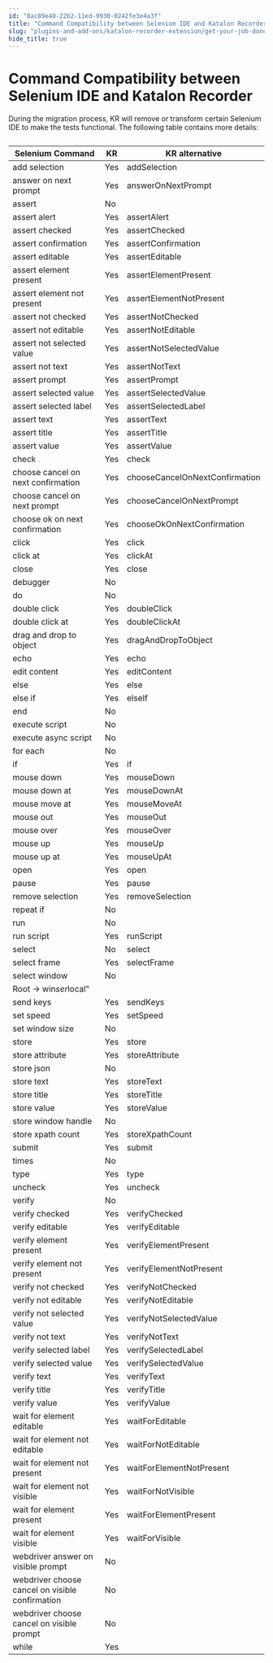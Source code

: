 ```yaml
---
id: "8ac89e40-22b2-11ed-9930-0242fe3e4a3f"
title: "Command Compatibility between Selenium IDE and Katalon Recorder"
slug: "plugins-and-add-ons/katalon-recorder-extension/get-your-job-done/extend-katalon-recorder/command-compatibility-between-selenium-ide-and-katalon-recorder"
hide_title: true
---
```


# <a id="id" class="anchor_top_offset"/><a id="ariaid-title1" class="anchor_top_offset"/>Command Compatibility between Selenium IDE and <span xmlns="http://www.w3.org/1999/xhtml" className="ph">Katalon Recorder</span> 

<p xmlns="http://www.w3.org/1999/xhtml" className="p">During the migration process, KR will remove or transform   certain Selenium IDE to make the tests functional. The following   table contains more details:</p> 
<table xmlns="http://www.w3.org/1999/xhtml" className="table anchor_top_offset" id="id__67895f52-1d9c-4256-b67d-f079f042248f"><caption /><thead className="thead"><tr className><th className="entry anchor_top_offset" id="id__67895f52-1d9c-4256-b67d-f079f042248f__entry__1">Selenium Command</th><th className="entry anchor_top_offset" id="id__67895f52-1d9c-4256-b67d-f079f042248f__entry__2">KR</th><th className="entry anchor_top_offset" id="id__67895f52-1d9c-4256-b67d-f079f042248f__entry__3">KR alternative</th></tr></thead><tbody className="tbody"><tr className><td className="entry" headers="id__67895f52-1d9c-4256-b67d-f079f042248f__entry__1 id__67895f52-1d9c-4256-b67d-f079f042248f__entry__2 id__67895f52-1d9c-4256-b67d-f079f042248f__entry__3 ">add selection</td><td className="entry" headers="id__67895f52-1d9c-4256-b67d-f079f042248f__entry__1 id__67895f52-1d9c-4256-b67d-f079f042248f__entry__2 id__67895f52-1d9c-4256-b67d-f079f042248f__entry__3 ">Yes</td><td className="entry" headers="id__67895f52-1d9c-4256-b67d-f079f042248f__entry__1 id__67895f52-1d9c-4256-b67d-f079f042248f__entry__2 id__67895f52-1d9c-4256-b67d-f079f042248f__entry__3 ">addSelection</td></tr><tr className><td className="entry" headers="id__67895f52-1d9c-4256-b67d-f079f042248f__entry__1 id__67895f52-1d9c-4256-b67d-f079f042248f__entry__2 id__67895f52-1d9c-4256-b67d-f079f042248f__entry__3 ">answer on next prompt</td><td className="entry" headers="id__67895f52-1d9c-4256-b67d-f079f042248f__entry__1 id__67895f52-1d9c-4256-b67d-f079f042248f__entry__2 id__67895f52-1d9c-4256-b67d-f079f042248f__entry__3 ">Yes</td><td className="entry" headers="id__67895f52-1d9c-4256-b67d-f079f042248f__entry__1 id__67895f52-1d9c-4256-b67d-f079f042248f__entry__2 id__67895f52-1d9c-4256-b67d-f079f042248f__entry__3 ">answerOnNextPrompt</td></tr><tr className><td className="entry" headers="id__67895f52-1d9c-4256-b67d-f079f042248f__entry__1 id__67895f52-1d9c-4256-b67d-f079f042248f__entry__2 id__67895f52-1d9c-4256-b67d-f079f042248f__entry__3 ">assert</td><td className="entry" headers="id__67895f52-1d9c-4256-b67d-f079f042248f__entry__1 id__67895f52-1d9c-4256-b67d-f079f042248f__entry__2 id__67895f52-1d9c-4256-b67d-f079f042248f__entry__3 ">No</td><td className="entry" headers="id__67895f52-1d9c-4256-b67d-f079f042248f__entry__1 id__67895f52-1d9c-4256-b67d-f079f042248f__entry__2 id__67895f52-1d9c-4256-b67d-f079f042248f__entry__3 " /></tr><tr className><td className="entry" headers="id__67895f52-1d9c-4256-b67d-f079f042248f__entry__1 id__67895f52-1d9c-4256-b67d-f079f042248f__entry__2 id__67895f52-1d9c-4256-b67d-f079f042248f__entry__3 ">assert alert</td><td className="entry" headers="id__67895f52-1d9c-4256-b67d-f079f042248f__entry__1 id__67895f52-1d9c-4256-b67d-f079f042248f__entry__2 id__67895f52-1d9c-4256-b67d-f079f042248f__entry__3 ">Yes</td><td className="entry" headers="id__67895f52-1d9c-4256-b67d-f079f042248f__entry__1 id__67895f52-1d9c-4256-b67d-f079f042248f__entry__2 id__67895f52-1d9c-4256-b67d-f079f042248f__entry__3 ">assertAlert</td></tr><tr className><td className="entry" headers="id__67895f52-1d9c-4256-b67d-f079f042248f__entry__1 id__67895f52-1d9c-4256-b67d-f079f042248f__entry__2 id__67895f52-1d9c-4256-b67d-f079f042248f__entry__3 ">assert checked</td><td className="entry" headers="id__67895f52-1d9c-4256-b67d-f079f042248f__entry__1 id__67895f52-1d9c-4256-b67d-f079f042248f__entry__2 id__67895f52-1d9c-4256-b67d-f079f042248f__entry__3 ">Yes</td><td className="entry" headers="id__67895f52-1d9c-4256-b67d-f079f042248f__entry__1 id__67895f52-1d9c-4256-b67d-f079f042248f__entry__2 id__67895f52-1d9c-4256-b67d-f079f042248f__entry__3 ">assertChecked</td></tr><tr className><td className="entry" headers="id__67895f52-1d9c-4256-b67d-f079f042248f__entry__1 id__67895f52-1d9c-4256-b67d-f079f042248f__entry__2 id__67895f52-1d9c-4256-b67d-f079f042248f__entry__3 ">assert confirmation</td><td className="entry" headers="id__67895f52-1d9c-4256-b67d-f079f042248f__entry__1 id__67895f52-1d9c-4256-b67d-f079f042248f__entry__2 id__67895f52-1d9c-4256-b67d-f079f042248f__entry__3 ">Yes</td><td className="entry" headers="id__67895f52-1d9c-4256-b67d-f079f042248f__entry__1 id__67895f52-1d9c-4256-b67d-f079f042248f__entry__2 id__67895f52-1d9c-4256-b67d-f079f042248f__entry__3 ">assertConfirmation</td></tr><tr className><td className="entry" headers="id__67895f52-1d9c-4256-b67d-f079f042248f__entry__1 id__67895f52-1d9c-4256-b67d-f079f042248f__entry__2 id__67895f52-1d9c-4256-b67d-f079f042248f__entry__3 ">assert editable</td><td className="entry" headers="id__67895f52-1d9c-4256-b67d-f079f042248f__entry__1 id__67895f52-1d9c-4256-b67d-f079f042248f__entry__2 id__67895f52-1d9c-4256-b67d-f079f042248f__entry__3 ">Yes</td><td className="entry" headers="id__67895f52-1d9c-4256-b67d-f079f042248f__entry__1 id__67895f52-1d9c-4256-b67d-f079f042248f__entry__2 id__67895f52-1d9c-4256-b67d-f079f042248f__entry__3 ">assertEditable</td></tr><tr className><td className="entry" headers="id__67895f52-1d9c-4256-b67d-f079f042248f__entry__1 id__67895f52-1d9c-4256-b67d-f079f042248f__entry__2 id__67895f52-1d9c-4256-b67d-f079f042248f__entry__3 ">assert element present</td><td className="entry" headers="id__67895f52-1d9c-4256-b67d-f079f042248f__entry__1 id__67895f52-1d9c-4256-b67d-f079f042248f__entry__2 id__67895f52-1d9c-4256-b67d-f079f042248f__entry__3 ">Yes</td><td className="entry" headers="id__67895f52-1d9c-4256-b67d-f079f042248f__entry__1 id__67895f52-1d9c-4256-b67d-f079f042248f__entry__2 id__67895f52-1d9c-4256-b67d-f079f042248f__entry__3 ">assertElementPresent</td></tr><tr className><td className="entry" headers="id__67895f52-1d9c-4256-b67d-f079f042248f__entry__1 id__67895f52-1d9c-4256-b67d-f079f042248f__entry__2 id__67895f52-1d9c-4256-b67d-f079f042248f__entry__3 ">assert element not present</td><td className="entry" headers="id__67895f52-1d9c-4256-b67d-f079f042248f__entry__1 id__67895f52-1d9c-4256-b67d-f079f042248f__entry__2 id__67895f52-1d9c-4256-b67d-f079f042248f__entry__3 ">Yes</td><td className="entry" headers="id__67895f52-1d9c-4256-b67d-f079f042248f__entry__1 id__67895f52-1d9c-4256-b67d-f079f042248f__entry__2 id__67895f52-1d9c-4256-b67d-f079f042248f__entry__3 ">assertElementNotPresent</td></tr><tr className><td className="entry" headers="id__67895f52-1d9c-4256-b67d-f079f042248f__entry__1 id__67895f52-1d9c-4256-b67d-f079f042248f__entry__2 id__67895f52-1d9c-4256-b67d-f079f042248f__entry__3 ">assert not checked</td><td className="entry" headers="id__67895f52-1d9c-4256-b67d-f079f042248f__entry__1 id__67895f52-1d9c-4256-b67d-f079f042248f__entry__2 id__67895f52-1d9c-4256-b67d-f079f042248f__entry__3 ">Yes</td><td className="entry" headers="id__67895f52-1d9c-4256-b67d-f079f042248f__entry__1 id__67895f52-1d9c-4256-b67d-f079f042248f__entry__2 id__67895f52-1d9c-4256-b67d-f079f042248f__entry__3 ">assertNotChecked</td></tr><tr className><td className="entry" headers="id__67895f52-1d9c-4256-b67d-f079f042248f__entry__1 id__67895f52-1d9c-4256-b67d-f079f042248f__entry__2 id__67895f52-1d9c-4256-b67d-f079f042248f__entry__3 ">assert not editable</td><td className="entry" headers="id__67895f52-1d9c-4256-b67d-f079f042248f__entry__1 id__67895f52-1d9c-4256-b67d-f079f042248f__entry__2 id__67895f52-1d9c-4256-b67d-f079f042248f__entry__3 ">Yes</td><td className="entry" headers="id__67895f52-1d9c-4256-b67d-f079f042248f__entry__1 id__67895f52-1d9c-4256-b67d-f079f042248f__entry__2 id__67895f52-1d9c-4256-b67d-f079f042248f__entry__3 ">assertNotEditable</td></tr><tr className><td className="entry" headers="id__67895f52-1d9c-4256-b67d-f079f042248f__entry__1 id__67895f52-1d9c-4256-b67d-f079f042248f__entry__2 id__67895f52-1d9c-4256-b67d-f079f042248f__entry__3 ">assert not selected value</td><td className="entry" headers="id__67895f52-1d9c-4256-b67d-f079f042248f__entry__1 id__67895f52-1d9c-4256-b67d-f079f042248f__entry__2 id__67895f52-1d9c-4256-b67d-f079f042248f__entry__3 ">Yes</td><td className="entry" headers="id__67895f52-1d9c-4256-b67d-f079f042248f__entry__1 id__67895f52-1d9c-4256-b67d-f079f042248f__entry__2 id__67895f52-1d9c-4256-b67d-f079f042248f__entry__3 ">assertNotSelectedValue</td></tr><tr className><td className="entry" headers="id__67895f52-1d9c-4256-b67d-f079f042248f__entry__1 id__67895f52-1d9c-4256-b67d-f079f042248f__entry__2 id__67895f52-1d9c-4256-b67d-f079f042248f__entry__3 ">assert not text</td><td className="entry" headers="id__67895f52-1d9c-4256-b67d-f079f042248f__entry__1 id__67895f52-1d9c-4256-b67d-f079f042248f__entry__2 id__67895f52-1d9c-4256-b67d-f079f042248f__entry__3 ">Yes</td><td className="entry" headers="id__67895f52-1d9c-4256-b67d-f079f042248f__entry__1 id__67895f52-1d9c-4256-b67d-f079f042248f__entry__2 id__67895f52-1d9c-4256-b67d-f079f042248f__entry__3 ">assertNotText</td></tr><tr className><td className="entry" headers="id__67895f52-1d9c-4256-b67d-f079f042248f__entry__1 id__67895f52-1d9c-4256-b67d-f079f042248f__entry__2 id__67895f52-1d9c-4256-b67d-f079f042248f__entry__3 ">assert prompt</td><td className="entry" headers="id__67895f52-1d9c-4256-b67d-f079f042248f__entry__1 id__67895f52-1d9c-4256-b67d-f079f042248f__entry__2 id__67895f52-1d9c-4256-b67d-f079f042248f__entry__3 ">Yes</td><td className="entry" headers="id__67895f52-1d9c-4256-b67d-f079f042248f__entry__1 id__67895f52-1d9c-4256-b67d-f079f042248f__entry__2 id__67895f52-1d9c-4256-b67d-f079f042248f__entry__3 ">assertPrompt</td></tr><tr className><td className="entry" headers="id__67895f52-1d9c-4256-b67d-f079f042248f__entry__1 id__67895f52-1d9c-4256-b67d-f079f042248f__entry__2 id__67895f52-1d9c-4256-b67d-f079f042248f__entry__3 ">assert selected value</td><td className="entry" headers="id__67895f52-1d9c-4256-b67d-f079f042248f__entry__1 id__67895f52-1d9c-4256-b67d-f079f042248f__entry__2 id__67895f52-1d9c-4256-b67d-f079f042248f__entry__3 ">Yes</td><td className="entry" headers="id__67895f52-1d9c-4256-b67d-f079f042248f__entry__1 id__67895f52-1d9c-4256-b67d-f079f042248f__entry__2 id__67895f52-1d9c-4256-b67d-f079f042248f__entry__3 ">assertSelectedValue</td></tr><tr className><td className="entry" headers="id__67895f52-1d9c-4256-b67d-f079f042248f__entry__1 id__67895f52-1d9c-4256-b67d-f079f042248f__entry__2 id__67895f52-1d9c-4256-b67d-f079f042248f__entry__3 ">assert selected label</td><td className="entry" headers="id__67895f52-1d9c-4256-b67d-f079f042248f__entry__1 id__67895f52-1d9c-4256-b67d-f079f042248f__entry__2 id__67895f52-1d9c-4256-b67d-f079f042248f__entry__3 ">Yes</td><td className="entry" headers="id__67895f52-1d9c-4256-b67d-f079f042248f__entry__1 id__67895f52-1d9c-4256-b67d-f079f042248f__entry__2 id__67895f52-1d9c-4256-b67d-f079f042248f__entry__3 ">assertSelectedLabel</td></tr><tr className><td className="entry" headers="id__67895f52-1d9c-4256-b67d-f079f042248f__entry__1 id__67895f52-1d9c-4256-b67d-f079f042248f__entry__2 id__67895f52-1d9c-4256-b67d-f079f042248f__entry__3 ">assert text</td><td className="entry" headers="id__67895f52-1d9c-4256-b67d-f079f042248f__entry__1 id__67895f52-1d9c-4256-b67d-f079f042248f__entry__2 id__67895f52-1d9c-4256-b67d-f079f042248f__entry__3 ">Yes</td><td className="entry" headers="id__67895f52-1d9c-4256-b67d-f079f042248f__entry__1 id__67895f52-1d9c-4256-b67d-f079f042248f__entry__2 id__67895f52-1d9c-4256-b67d-f079f042248f__entry__3 ">assertText</td></tr><tr className><td className="entry" headers="id__67895f52-1d9c-4256-b67d-f079f042248f__entry__1 id__67895f52-1d9c-4256-b67d-f079f042248f__entry__2 id__67895f52-1d9c-4256-b67d-f079f042248f__entry__3 ">assert title</td><td className="entry" headers="id__67895f52-1d9c-4256-b67d-f079f042248f__entry__1 id__67895f52-1d9c-4256-b67d-f079f042248f__entry__2 id__67895f52-1d9c-4256-b67d-f079f042248f__entry__3 ">Yes</td><td className="entry" headers="id__67895f52-1d9c-4256-b67d-f079f042248f__entry__1 id__67895f52-1d9c-4256-b67d-f079f042248f__entry__2 id__67895f52-1d9c-4256-b67d-f079f042248f__entry__3 ">assertTitle</td></tr><tr className><td className="entry" headers="id__67895f52-1d9c-4256-b67d-f079f042248f__entry__1 id__67895f52-1d9c-4256-b67d-f079f042248f__entry__2 id__67895f52-1d9c-4256-b67d-f079f042248f__entry__3 ">assert value</td><td className="entry" headers="id__67895f52-1d9c-4256-b67d-f079f042248f__entry__1 id__67895f52-1d9c-4256-b67d-f079f042248f__entry__2 id__67895f52-1d9c-4256-b67d-f079f042248f__entry__3 ">Yes</td><td className="entry" headers="id__67895f52-1d9c-4256-b67d-f079f042248f__entry__1 id__67895f52-1d9c-4256-b67d-f079f042248f__entry__2 id__67895f52-1d9c-4256-b67d-f079f042248f__entry__3 ">assertValue</td></tr><tr className><td className="entry" headers="id__67895f52-1d9c-4256-b67d-f079f042248f__entry__1 id__67895f52-1d9c-4256-b67d-f079f042248f__entry__2 id__67895f52-1d9c-4256-b67d-f079f042248f__entry__3 ">check</td><td className="entry" headers="id__67895f52-1d9c-4256-b67d-f079f042248f__entry__1 id__67895f52-1d9c-4256-b67d-f079f042248f__entry__2 id__67895f52-1d9c-4256-b67d-f079f042248f__entry__3 ">Yes</td><td className="entry" headers="id__67895f52-1d9c-4256-b67d-f079f042248f__entry__1 id__67895f52-1d9c-4256-b67d-f079f042248f__entry__2 id__67895f52-1d9c-4256-b67d-f079f042248f__entry__3 ">check</td></tr><tr className><td className="entry" headers="id__67895f52-1d9c-4256-b67d-f079f042248f__entry__1 id__67895f52-1d9c-4256-b67d-f079f042248f__entry__2 id__67895f52-1d9c-4256-b67d-f079f042248f__entry__3 ">choose cancel on next confirmation</td><td className="entry" headers="id__67895f52-1d9c-4256-b67d-f079f042248f__entry__1 id__67895f52-1d9c-4256-b67d-f079f042248f__entry__2 id__67895f52-1d9c-4256-b67d-f079f042248f__entry__3 ">Yes</td><td className="entry" headers="id__67895f52-1d9c-4256-b67d-f079f042248f__entry__1 id__67895f52-1d9c-4256-b67d-f079f042248f__entry__2 id__67895f52-1d9c-4256-b67d-f079f042248f__entry__3 ">chooseCancelOnNextConfirmation</td></tr><tr className><td className="entry" headers="id__67895f52-1d9c-4256-b67d-f079f042248f__entry__1 id__67895f52-1d9c-4256-b67d-f079f042248f__entry__2 id__67895f52-1d9c-4256-b67d-f079f042248f__entry__3 ">choose cancel on next prompt</td><td className="entry" headers="id__67895f52-1d9c-4256-b67d-f079f042248f__entry__1 id__67895f52-1d9c-4256-b67d-f079f042248f__entry__2 id__67895f52-1d9c-4256-b67d-f079f042248f__entry__3 ">Yes</td><td className="entry" headers="id__67895f52-1d9c-4256-b67d-f079f042248f__entry__1 id__67895f52-1d9c-4256-b67d-f079f042248f__entry__2 id__67895f52-1d9c-4256-b67d-f079f042248f__entry__3 ">chooseCancelOnNextPrompt</td></tr><tr className><td className="entry" headers="id__67895f52-1d9c-4256-b67d-f079f042248f__entry__1 id__67895f52-1d9c-4256-b67d-f079f042248f__entry__2 id__67895f52-1d9c-4256-b67d-f079f042248f__entry__3 ">choose ok on next confirmation</td><td className="entry" headers="id__67895f52-1d9c-4256-b67d-f079f042248f__entry__1 id__67895f52-1d9c-4256-b67d-f079f042248f__entry__2 id__67895f52-1d9c-4256-b67d-f079f042248f__entry__3 ">Yes</td><td className="entry" headers="id__67895f52-1d9c-4256-b67d-f079f042248f__entry__1 id__67895f52-1d9c-4256-b67d-f079f042248f__entry__2 id__67895f52-1d9c-4256-b67d-f079f042248f__entry__3 ">chooseOkOnNextConfirmation</td></tr><tr className><td className="entry" headers="id__67895f52-1d9c-4256-b67d-f079f042248f__entry__1 id__67895f52-1d9c-4256-b67d-f079f042248f__entry__2 id__67895f52-1d9c-4256-b67d-f079f042248f__entry__3 ">click</td><td className="entry" headers="id__67895f52-1d9c-4256-b67d-f079f042248f__entry__1 id__67895f52-1d9c-4256-b67d-f079f042248f__entry__2 id__67895f52-1d9c-4256-b67d-f079f042248f__entry__3 ">Yes</td><td className="entry" headers="id__67895f52-1d9c-4256-b67d-f079f042248f__entry__1 id__67895f52-1d9c-4256-b67d-f079f042248f__entry__2 id__67895f52-1d9c-4256-b67d-f079f042248f__entry__3 ">click</td></tr><tr className><td className="entry" headers="id__67895f52-1d9c-4256-b67d-f079f042248f__entry__1 id__67895f52-1d9c-4256-b67d-f079f042248f__entry__2 id__67895f52-1d9c-4256-b67d-f079f042248f__entry__3 ">click at</td><td className="entry" headers="id__67895f52-1d9c-4256-b67d-f079f042248f__entry__1 id__67895f52-1d9c-4256-b67d-f079f042248f__entry__2 id__67895f52-1d9c-4256-b67d-f079f042248f__entry__3 ">Yes</td><td className="entry" headers="id__67895f52-1d9c-4256-b67d-f079f042248f__entry__1 id__67895f52-1d9c-4256-b67d-f079f042248f__entry__2 id__67895f52-1d9c-4256-b67d-f079f042248f__entry__3 ">clickAt</td></tr><tr className><td className="entry" headers="id__67895f52-1d9c-4256-b67d-f079f042248f__entry__1 id__67895f52-1d9c-4256-b67d-f079f042248f__entry__2 id__67895f52-1d9c-4256-b67d-f079f042248f__entry__3 ">close</td><td className="entry" headers="id__67895f52-1d9c-4256-b67d-f079f042248f__entry__1 id__67895f52-1d9c-4256-b67d-f079f042248f__entry__2 id__67895f52-1d9c-4256-b67d-f079f042248f__entry__3 ">Yes</td><td className="entry" headers="id__67895f52-1d9c-4256-b67d-f079f042248f__entry__1 id__67895f52-1d9c-4256-b67d-f079f042248f__entry__2 id__67895f52-1d9c-4256-b67d-f079f042248f__entry__3 ">close</td></tr><tr className><td className="entry" headers="id__67895f52-1d9c-4256-b67d-f079f042248f__entry__1 id__67895f52-1d9c-4256-b67d-f079f042248f__entry__2 id__67895f52-1d9c-4256-b67d-f079f042248f__entry__3 ">debugger</td><td className="entry" headers="id__67895f52-1d9c-4256-b67d-f079f042248f__entry__1 id__67895f52-1d9c-4256-b67d-f079f042248f__entry__2 id__67895f52-1d9c-4256-b67d-f079f042248f__entry__3 ">No</td><td className="entry" headers="id__67895f52-1d9c-4256-b67d-f079f042248f__entry__1 id__67895f52-1d9c-4256-b67d-f079f042248f__entry__2 id__67895f52-1d9c-4256-b67d-f079f042248f__entry__3 " /></tr><tr className><td className="entry" headers="id__67895f52-1d9c-4256-b67d-f079f042248f__entry__1 id__67895f52-1d9c-4256-b67d-f079f042248f__entry__2 id__67895f52-1d9c-4256-b67d-f079f042248f__entry__3 ">do</td><td className="entry" headers="id__67895f52-1d9c-4256-b67d-f079f042248f__entry__1 id__67895f52-1d9c-4256-b67d-f079f042248f__entry__2 id__67895f52-1d9c-4256-b67d-f079f042248f__entry__3 ">No</td><td className="entry" headers="id__67895f52-1d9c-4256-b67d-f079f042248f__entry__1 id__67895f52-1d9c-4256-b67d-f079f042248f__entry__2 id__67895f52-1d9c-4256-b67d-f079f042248f__entry__3 " /></tr><tr className><td className="entry" headers="id__67895f52-1d9c-4256-b67d-f079f042248f__entry__1 id__67895f52-1d9c-4256-b67d-f079f042248f__entry__2 id__67895f52-1d9c-4256-b67d-f079f042248f__entry__3 ">double click</td><td className="entry" headers="id__67895f52-1d9c-4256-b67d-f079f042248f__entry__1 id__67895f52-1d9c-4256-b67d-f079f042248f__entry__2 id__67895f52-1d9c-4256-b67d-f079f042248f__entry__3 ">Yes</td><td className="entry" headers="id__67895f52-1d9c-4256-b67d-f079f042248f__entry__1 id__67895f52-1d9c-4256-b67d-f079f042248f__entry__2 id__67895f52-1d9c-4256-b67d-f079f042248f__entry__3 ">doubleClick</td></tr><tr className><td className="entry" headers="id__67895f52-1d9c-4256-b67d-f079f042248f__entry__1 id__67895f52-1d9c-4256-b67d-f079f042248f__entry__2 id__67895f52-1d9c-4256-b67d-f079f042248f__entry__3 ">double click at</td><td className="entry" headers="id__67895f52-1d9c-4256-b67d-f079f042248f__entry__1 id__67895f52-1d9c-4256-b67d-f079f042248f__entry__2 id__67895f52-1d9c-4256-b67d-f079f042248f__entry__3 ">Yes</td><td className="entry" headers="id__67895f52-1d9c-4256-b67d-f079f042248f__entry__1 id__67895f52-1d9c-4256-b67d-f079f042248f__entry__2 id__67895f52-1d9c-4256-b67d-f079f042248f__entry__3 ">doubleClickAt</td></tr><tr className><td className="entry" headers="id__67895f52-1d9c-4256-b67d-f079f042248f__entry__1 id__67895f52-1d9c-4256-b67d-f079f042248f__entry__2 id__67895f52-1d9c-4256-b67d-f079f042248f__entry__3 ">drag and drop to object</td><td className="entry" headers="id__67895f52-1d9c-4256-b67d-f079f042248f__entry__1 id__67895f52-1d9c-4256-b67d-f079f042248f__entry__2 id__67895f52-1d9c-4256-b67d-f079f042248f__entry__3 ">Yes</td><td className="entry" headers="id__67895f52-1d9c-4256-b67d-f079f042248f__entry__1 id__67895f52-1d9c-4256-b67d-f079f042248f__entry__2 id__67895f52-1d9c-4256-b67d-f079f042248f__entry__3 ">dragAndDropToObject</td></tr><tr className><td className="entry" headers="id__67895f52-1d9c-4256-b67d-f079f042248f__entry__1 id__67895f52-1d9c-4256-b67d-f079f042248f__entry__2 id__67895f52-1d9c-4256-b67d-f079f042248f__entry__3 ">echo</td><td className="entry" headers="id__67895f52-1d9c-4256-b67d-f079f042248f__entry__1 id__67895f52-1d9c-4256-b67d-f079f042248f__entry__2 id__67895f52-1d9c-4256-b67d-f079f042248f__entry__3 ">Yes</td><td className="entry" headers="id__67895f52-1d9c-4256-b67d-f079f042248f__entry__1 id__67895f52-1d9c-4256-b67d-f079f042248f__entry__2 id__67895f52-1d9c-4256-b67d-f079f042248f__entry__3 ">echo</td></tr><tr className><td className="entry" headers="id__67895f52-1d9c-4256-b67d-f079f042248f__entry__1 id__67895f52-1d9c-4256-b67d-f079f042248f__entry__2 id__67895f52-1d9c-4256-b67d-f079f042248f__entry__3 ">edit content</td><td className="entry" headers="id__67895f52-1d9c-4256-b67d-f079f042248f__entry__1 id__67895f52-1d9c-4256-b67d-f079f042248f__entry__2 id__67895f52-1d9c-4256-b67d-f079f042248f__entry__3 ">Yes</td><td className="entry" headers="id__67895f52-1d9c-4256-b67d-f079f042248f__entry__1 id__67895f52-1d9c-4256-b67d-f079f042248f__entry__2 id__67895f52-1d9c-4256-b67d-f079f042248f__entry__3 ">editContent</td></tr><tr className><td className="entry" headers="id__67895f52-1d9c-4256-b67d-f079f042248f__entry__1 id__67895f52-1d9c-4256-b67d-f079f042248f__entry__2 id__67895f52-1d9c-4256-b67d-f079f042248f__entry__3 ">else</td><td className="entry" headers="id__67895f52-1d9c-4256-b67d-f079f042248f__entry__1 id__67895f52-1d9c-4256-b67d-f079f042248f__entry__2 id__67895f52-1d9c-4256-b67d-f079f042248f__entry__3 ">Yes</td><td className="entry" headers="id__67895f52-1d9c-4256-b67d-f079f042248f__entry__1 id__67895f52-1d9c-4256-b67d-f079f042248f__entry__2 id__67895f52-1d9c-4256-b67d-f079f042248f__entry__3 ">else</td></tr><tr className><td className="entry" headers="id__67895f52-1d9c-4256-b67d-f079f042248f__entry__1 id__67895f52-1d9c-4256-b67d-f079f042248f__entry__2 id__67895f52-1d9c-4256-b67d-f079f042248f__entry__3 ">else if</td><td className="entry" headers="id__67895f52-1d9c-4256-b67d-f079f042248f__entry__1 id__67895f52-1d9c-4256-b67d-f079f042248f__entry__2 id__67895f52-1d9c-4256-b67d-f079f042248f__entry__3 ">Yes</td><td className="entry" headers="id__67895f52-1d9c-4256-b67d-f079f042248f__entry__1 id__67895f52-1d9c-4256-b67d-f079f042248f__entry__2 id__67895f52-1d9c-4256-b67d-f079f042248f__entry__3 ">elseIf</td></tr><tr className><td className="entry" headers="id__67895f52-1d9c-4256-b67d-f079f042248f__entry__1 id__67895f52-1d9c-4256-b67d-f079f042248f__entry__2 id__67895f52-1d9c-4256-b67d-f079f042248f__entry__3 ">end</td><td className="entry" headers="id__67895f52-1d9c-4256-b67d-f079f042248f__entry__1 id__67895f52-1d9c-4256-b67d-f079f042248f__entry__2 id__67895f52-1d9c-4256-b67d-f079f042248f__entry__3 ">No</td><td className="entry" headers="id__67895f52-1d9c-4256-b67d-f079f042248f__entry__1 id__67895f52-1d9c-4256-b67d-f079f042248f__entry__2 id__67895f52-1d9c-4256-b67d-f079f042248f__entry__3 " /></tr><tr className><td className="entry" headers="id__67895f52-1d9c-4256-b67d-f079f042248f__entry__1 id__67895f52-1d9c-4256-b67d-f079f042248f__entry__2 id__67895f52-1d9c-4256-b67d-f079f042248f__entry__3 ">execute script</td><td className="entry" headers="id__67895f52-1d9c-4256-b67d-f079f042248f__entry__1 id__67895f52-1d9c-4256-b67d-f079f042248f__entry__2 id__67895f52-1d9c-4256-b67d-f079f042248f__entry__3 ">No</td><td className="entry" headers="id__67895f52-1d9c-4256-b67d-f079f042248f__entry__1 id__67895f52-1d9c-4256-b67d-f079f042248f__entry__2 id__67895f52-1d9c-4256-b67d-f079f042248f__entry__3 " /></tr><tr className><td className="entry" headers="id__67895f52-1d9c-4256-b67d-f079f042248f__entry__1 id__67895f52-1d9c-4256-b67d-f079f042248f__entry__2 id__67895f52-1d9c-4256-b67d-f079f042248f__entry__3 ">execute async script</td><td className="entry" headers="id__67895f52-1d9c-4256-b67d-f079f042248f__entry__1 id__67895f52-1d9c-4256-b67d-f079f042248f__entry__2 id__67895f52-1d9c-4256-b67d-f079f042248f__entry__3 ">No</td><td className="entry" headers="id__67895f52-1d9c-4256-b67d-f079f042248f__entry__1 id__67895f52-1d9c-4256-b67d-f079f042248f__entry__2 id__67895f52-1d9c-4256-b67d-f079f042248f__entry__3 " /></tr><tr className><td className="entry" headers="id__67895f52-1d9c-4256-b67d-f079f042248f__entry__1 id__67895f52-1d9c-4256-b67d-f079f042248f__entry__2 id__67895f52-1d9c-4256-b67d-f079f042248f__entry__3 ">for each</td><td className="entry" headers="id__67895f52-1d9c-4256-b67d-f079f042248f__entry__1 id__67895f52-1d9c-4256-b67d-f079f042248f__entry__2 id__67895f52-1d9c-4256-b67d-f079f042248f__entry__3 ">No</td><td className="entry" headers="id__67895f52-1d9c-4256-b67d-f079f042248f__entry__1 id__67895f52-1d9c-4256-b67d-f079f042248f__entry__2 id__67895f52-1d9c-4256-b67d-f079f042248f__entry__3 " /></tr><tr className><td className="entry" headers="id__67895f52-1d9c-4256-b67d-f079f042248f__entry__1 id__67895f52-1d9c-4256-b67d-f079f042248f__entry__2 id__67895f52-1d9c-4256-b67d-f079f042248f__entry__3 ">if</td><td className="entry" headers="id__67895f52-1d9c-4256-b67d-f079f042248f__entry__1 id__67895f52-1d9c-4256-b67d-f079f042248f__entry__2 id__67895f52-1d9c-4256-b67d-f079f042248f__entry__3 ">Yes</td><td className="entry" headers="id__67895f52-1d9c-4256-b67d-f079f042248f__entry__1 id__67895f52-1d9c-4256-b67d-f079f042248f__entry__2 id__67895f52-1d9c-4256-b67d-f079f042248f__entry__3 ">if</td></tr><tr className><td className="entry" headers="id__67895f52-1d9c-4256-b67d-f079f042248f__entry__1 id__67895f52-1d9c-4256-b67d-f079f042248f__entry__2 id__67895f52-1d9c-4256-b67d-f079f042248f__entry__3 ">mouse down</td><td className="entry" headers="id__67895f52-1d9c-4256-b67d-f079f042248f__entry__1 id__67895f52-1d9c-4256-b67d-f079f042248f__entry__2 id__67895f52-1d9c-4256-b67d-f079f042248f__entry__3 ">Yes</td><td className="entry" headers="id__67895f52-1d9c-4256-b67d-f079f042248f__entry__1 id__67895f52-1d9c-4256-b67d-f079f042248f__entry__2 id__67895f52-1d9c-4256-b67d-f079f042248f__entry__3 ">mouseDown</td></tr><tr className><td className="entry" headers="id__67895f52-1d9c-4256-b67d-f079f042248f__entry__1 id__67895f52-1d9c-4256-b67d-f079f042248f__entry__2 id__67895f52-1d9c-4256-b67d-f079f042248f__entry__3 ">mouse down at</td><td className="entry" headers="id__67895f52-1d9c-4256-b67d-f079f042248f__entry__1 id__67895f52-1d9c-4256-b67d-f079f042248f__entry__2 id__67895f52-1d9c-4256-b67d-f079f042248f__entry__3 ">Yes</td><td className="entry" headers="id__67895f52-1d9c-4256-b67d-f079f042248f__entry__1 id__67895f52-1d9c-4256-b67d-f079f042248f__entry__2 id__67895f52-1d9c-4256-b67d-f079f042248f__entry__3 ">mouseDownAt</td></tr><tr className><td className="entry" headers="id__67895f52-1d9c-4256-b67d-f079f042248f__entry__1 id__67895f52-1d9c-4256-b67d-f079f042248f__entry__2 id__67895f52-1d9c-4256-b67d-f079f042248f__entry__3 ">mouse move at</td><td className="entry" headers="id__67895f52-1d9c-4256-b67d-f079f042248f__entry__1 id__67895f52-1d9c-4256-b67d-f079f042248f__entry__2 id__67895f52-1d9c-4256-b67d-f079f042248f__entry__3 ">Yes</td><td className="entry" headers="id__67895f52-1d9c-4256-b67d-f079f042248f__entry__1 id__67895f52-1d9c-4256-b67d-f079f042248f__entry__2 id__67895f52-1d9c-4256-b67d-f079f042248f__entry__3 ">mouseMoveAt</td></tr><tr className><td className="entry" headers="id__67895f52-1d9c-4256-b67d-f079f042248f__entry__1 id__67895f52-1d9c-4256-b67d-f079f042248f__entry__2 id__67895f52-1d9c-4256-b67d-f079f042248f__entry__3 ">mouse out</td><td className="entry" headers="id__67895f52-1d9c-4256-b67d-f079f042248f__entry__1 id__67895f52-1d9c-4256-b67d-f079f042248f__entry__2 id__67895f52-1d9c-4256-b67d-f079f042248f__entry__3 ">Yes</td><td className="entry" headers="id__67895f52-1d9c-4256-b67d-f079f042248f__entry__1 id__67895f52-1d9c-4256-b67d-f079f042248f__entry__2 id__67895f52-1d9c-4256-b67d-f079f042248f__entry__3 ">mouseOut</td></tr><tr className><td className="entry" headers="id__67895f52-1d9c-4256-b67d-f079f042248f__entry__1 id__67895f52-1d9c-4256-b67d-f079f042248f__entry__2 id__67895f52-1d9c-4256-b67d-f079f042248f__entry__3 ">mouse over</td><td className="entry" headers="id__67895f52-1d9c-4256-b67d-f079f042248f__entry__1 id__67895f52-1d9c-4256-b67d-f079f042248f__entry__2 id__67895f52-1d9c-4256-b67d-f079f042248f__entry__3 ">Yes</td><td className="entry" headers="id__67895f52-1d9c-4256-b67d-f079f042248f__entry__1 id__67895f52-1d9c-4256-b67d-f079f042248f__entry__2 id__67895f52-1d9c-4256-b67d-f079f042248f__entry__3 ">mouseOver</td></tr><tr className><td className="entry" headers="id__67895f52-1d9c-4256-b67d-f079f042248f__entry__1 id__67895f52-1d9c-4256-b67d-f079f042248f__entry__2 id__67895f52-1d9c-4256-b67d-f079f042248f__entry__3 ">mouse up</td><td className="entry" headers="id__67895f52-1d9c-4256-b67d-f079f042248f__entry__1 id__67895f52-1d9c-4256-b67d-f079f042248f__entry__2 id__67895f52-1d9c-4256-b67d-f079f042248f__entry__3 ">Yes</td><td className="entry" headers="id__67895f52-1d9c-4256-b67d-f079f042248f__entry__1 id__67895f52-1d9c-4256-b67d-f079f042248f__entry__2 id__67895f52-1d9c-4256-b67d-f079f042248f__entry__3 ">mouseUp</td></tr><tr className><td className="entry" headers="id__67895f52-1d9c-4256-b67d-f079f042248f__entry__1 id__67895f52-1d9c-4256-b67d-f079f042248f__entry__2 id__67895f52-1d9c-4256-b67d-f079f042248f__entry__3 ">mouse up at</td><td className="entry" headers="id__67895f52-1d9c-4256-b67d-f079f042248f__entry__1 id__67895f52-1d9c-4256-b67d-f079f042248f__entry__2 id__67895f52-1d9c-4256-b67d-f079f042248f__entry__3 ">Yes</td><td className="entry" headers="id__67895f52-1d9c-4256-b67d-f079f042248f__entry__1 id__67895f52-1d9c-4256-b67d-f079f042248f__entry__2 id__67895f52-1d9c-4256-b67d-f079f042248f__entry__3 ">mouseUpAt</td></tr><tr className><td className="entry" headers="id__67895f52-1d9c-4256-b67d-f079f042248f__entry__1 id__67895f52-1d9c-4256-b67d-f079f042248f__entry__2 id__67895f52-1d9c-4256-b67d-f079f042248f__entry__3 ">open</td><td className="entry" headers="id__67895f52-1d9c-4256-b67d-f079f042248f__entry__1 id__67895f52-1d9c-4256-b67d-f079f042248f__entry__2 id__67895f52-1d9c-4256-b67d-f079f042248f__entry__3 ">Yes</td><td className="entry" headers="id__67895f52-1d9c-4256-b67d-f079f042248f__entry__1 id__67895f52-1d9c-4256-b67d-f079f042248f__entry__2 id__67895f52-1d9c-4256-b67d-f079f042248f__entry__3 ">open</td></tr><tr className><td className="entry" headers="id__67895f52-1d9c-4256-b67d-f079f042248f__entry__1 id__67895f52-1d9c-4256-b67d-f079f042248f__entry__2 id__67895f52-1d9c-4256-b67d-f079f042248f__entry__3 ">pause</td><td className="entry" headers="id__67895f52-1d9c-4256-b67d-f079f042248f__entry__1 id__67895f52-1d9c-4256-b67d-f079f042248f__entry__2 id__67895f52-1d9c-4256-b67d-f079f042248f__entry__3 ">Yes</td><td className="entry" headers="id__67895f52-1d9c-4256-b67d-f079f042248f__entry__1 id__67895f52-1d9c-4256-b67d-f079f042248f__entry__2 id__67895f52-1d9c-4256-b67d-f079f042248f__entry__3 ">pause</td></tr><tr className><td className="entry" headers="id__67895f52-1d9c-4256-b67d-f079f042248f__entry__1 id__67895f52-1d9c-4256-b67d-f079f042248f__entry__2 id__67895f52-1d9c-4256-b67d-f079f042248f__entry__3 ">remove selection</td><td className="entry" headers="id__67895f52-1d9c-4256-b67d-f079f042248f__entry__1 id__67895f52-1d9c-4256-b67d-f079f042248f__entry__2 id__67895f52-1d9c-4256-b67d-f079f042248f__entry__3 ">Yes</td><td className="entry" headers="id__67895f52-1d9c-4256-b67d-f079f042248f__entry__1 id__67895f52-1d9c-4256-b67d-f079f042248f__entry__2 id__67895f52-1d9c-4256-b67d-f079f042248f__entry__3 ">removeSelection</td></tr><tr className><td className="entry" headers="id__67895f52-1d9c-4256-b67d-f079f042248f__entry__1 id__67895f52-1d9c-4256-b67d-f079f042248f__entry__2 id__67895f52-1d9c-4256-b67d-f079f042248f__entry__3 ">repeat if</td><td className="entry" headers="id__67895f52-1d9c-4256-b67d-f079f042248f__entry__1 id__67895f52-1d9c-4256-b67d-f079f042248f__entry__2 id__67895f52-1d9c-4256-b67d-f079f042248f__entry__3 ">No</td><td className="entry" headers="id__67895f52-1d9c-4256-b67d-f079f042248f__entry__1 id__67895f52-1d9c-4256-b67d-f079f042248f__entry__2 id__67895f52-1d9c-4256-b67d-f079f042248f__entry__3 " /></tr><tr className><td className="entry" headers="id__67895f52-1d9c-4256-b67d-f079f042248f__entry__1 id__67895f52-1d9c-4256-b67d-f079f042248f__entry__2 id__67895f52-1d9c-4256-b67d-f079f042248f__entry__3 ">run</td><td className="entry" headers="id__67895f52-1d9c-4256-b67d-f079f042248f__entry__1 id__67895f52-1d9c-4256-b67d-f079f042248f__entry__2 id__67895f52-1d9c-4256-b67d-f079f042248f__entry__3 ">No</td><td className="entry" headers="id__67895f52-1d9c-4256-b67d-f079f042248f__entry__1 id__67895f52-1d9c-4256-b67d-f079f042248f__entry__2 id__67895f52-1d9c-4256-b67d-f079f042248f__entry__3 " /></tr><tr className><td className="entry" headers="id__67895f52-1d9c-4256-b67d-f079f042248f__entry__1 id__67895f52-1d9c-4256-b67d-f079f042248f__entry__2 id__67895f52-1d9c-4256-b67d-f079f042248f__entry__3 ">run script</td><td className="entry" headers="id__67895f52-1d9c-4256-b67d-f079f042248f__entry__1 id__67895f52-1d9c-4256-b67d-f079f042248f__entry__2 id__67895f52-1d9c-4256-b67d-f079f042248f__entry__3 ">Yes</td><td className="entry" headers="id__67895f52-1d9c-4256-b67d-f079f042248f__entry__1 id__67895f52-1d9c-4256-b67d-f079f042248f__entry__2 id__67895f52-1d9c-4256-b67d-f079f042248f__entry__3 ">runScript</td></tr><tr className><td className="entry" headers="id__67895f52-1d9c-4256-b67d-f079f042248f__entry__1 id__67895f52-1d9c-4256-b67d-f079f042248f__entry__2 id__67895f52-1d9c-4256-b67d-f079f042248f__entry__3 ">select</td><td className="entry" headers="id__67895f52-1d9c-4256-b67d-f079f042248f__entry__1 id__67895f52-1d9c-4256-b67d-f079f042248f__entry__2 id__67895f52-1d9c-4256-b67d-f079f042248f__entry__3 ">No</td><td className="entry" headers="id__67895f52-1d9c-4256-b67d-f079f042248f__entry__1 id__67895f52-1d9c-4256-b67d-f079f042248f__entry__2 id__67895f52-1d9c-4256-b67d-f079f042248f__entry__3 ">select</td></tr><tr className><td className="entry" headers="id__67895f52-1d9c-4256-b67d-f079f042248f__entry__1 id__67895f52-1d9c-4256-b67d-f079f042248f__entry__2 id__67895f52-1d9c-4256-b67d-f079f042248f__entry__3 ">select frame</td><td className="entry" headers="id__67895f52-1d9c-4256-b67d-f079f042248f__entry__1 id__67895f52-1d9c-4256-b67d-f079f042248f__entry__2 id__67895f52-1d9c-4256-b67d-f079f042248f__entry__3 ">Yes</td><td className="entry" headers="id__67895f52-1d9c-4256-b67d-f079f042248f__entry__1 id__67895f52-1d9c-4256-b67d-f079f042248f__entry__2 id__67895f52-1d9c-4256-b67d-f079f042248f__entry__3 ">selectFrame</td></tr><tr className><td className="entry" headers="id__67895f52-1d9c-4256-b67d-f079f042248f__entry__1 id__67895f52-1d9c-4256-b67d-f079f042248f__entry__2 id__67895f52-1d9c-4256-b67d-f079f042248f__entry__3 ">select window</td><td className="entry" headers="id__67895f52-1d9c-4256-b67d-f079f042248f__entry__1 id__67895f52-1d9c-4256-b67d-f079f042248f__entry__2 id__67895f52-1d9c-4256-b67d-f079f042248f__entry__3 ">No</td><td className="entry" headers="id__67895f52-1d9c-4256-b67d-f079f042248f__entry__1 id__67895f52-1d9c-4256-b67d-f079f042248f__entry__2 id__67895f52-1d9c-4256-b67d-f079f042248f__entry__3 " /></tr><tr className><td className="entry" headers="id__67895f52-1d9c-4256-b67d-f079f042248f__entry__1 id__67895f52-1d9c-4256-b67d-f079f042248f__entry__2 id__67895f52-1d9c-4256-b67d-f079f042248f__entry__3 ">Root → win<em className="ph i">ser</em>local"</td><td className="entry" headers="id__67895f52-1d9c-4256-b67d-f079f042248f__entry__1 id__67895f52-1d9c-4256-b67d-f079f042248f__entry__2 id__67895f52-1d9c-4256-b67d-f079f042248f__entry__3 " /><td className="entry" headers="id__67895f52-1d9c-4256-b67d-f079f042248f__entry__1 id__67895f52-1d9c-4256-b67d-f079f042248f__entry__2 id__67895f52-1d9c-4256-b67d-f079f042248f__entry__3 " /></tr><tr className><td className="entry" headers="id__67895f52-1d9c-4256-b67d-f079f042248f__entry__1 id__67895f52-1d9c-4256-b67d-f079f042248f__entry__2 id__67895f52-1d9c-4256-b67d-f079f042248f__entry__3 ">send keys</td><td className="entry" headers="id__67895f52-1d9c-4256-b67d-f079f042248f__entry__1 id__67895f52-1d9c-4256-b67d-f079f042248f__entry__2 id__67895f52-1d9c-4256-b67d-f079f042248f__entry__3 ">Yes</td><td className="entry" headers="id__67895f52-1d9c-4256-b67d-f079f042248f__entry__1 id__67895f52-1d9c-4256-b67d-f079f042248f__entry__2 id__67895f52-1d9c-4256-b67d-f079f042248f__entry__3 ">sendKeys</td></tr><tr className><td className="entry" headers="id__67895f52-1d9c-4256-b67d-f079f042248f__entry__1 id__67895f52-1d9c-4256-b67d-f079f042248f__entry__2 id__67895f52-1d9c-4256-b67d-f079f042248f__entry__3 ">set speed</td><td className="entry" headers="id__67895f52-1d9c-4256-b67d-f079f042248f__entry__1 id__67895f52-1d9c-4256-b67d-f079f042248f__entry__2 id__67895f52-1d9c-4256-b67d-f079f042248f__entry__3 ">Yes</td><td className="entry" headers="id__67895f52-1d9c-4256-b67d-f079f042248f__entry__1 id__67895f52-1d9c-4256-b67d-f079f042248f__entry__2 id__67895f52-1d9c-4256-b67d-f079f042248f__entry__3 ">setSpeed</td></tr><tr className><td className="entry" headers="id__67895f52-1d9c-4256-b67d-f079f042248f__entry__1 id__67895f52-1d9c-4256-b67d-f079f042248f__entry__2 id__67895f52-1d9c-4256-b67d-f079f042248f__entry__3 ">set window size</td><td className="entry" headers="id__67895f52-1d9c-4256-b67d-f079f042248f__entry__1 id__67895f52-1d9c-4256-b67d-f079f042248f__entry__2 id__67895f52-1d9c-4256-b67d-f079f042248f__entry__3 ">No</td><td className="entry" headers="id__67895f52-1d9c-4256-b67d-f079f042248f__entry__1 id__67895f52-1d9c-4256-b67d-f079f042248f__entry__2 id__67895f52-1d9c-4256-b67d-f079f042248f__entry__3 " /></tr><tr className><td className="entry" headers="id__67895f52-1d9c-4256-b67d-f079f042248f__entry__1 id__67895f52-1d9c-4256-b67d-f079f042248f__entry__2 id__67895f52-1d9c-4256-b67d-f079f042248f__entry__3 ">store</td><td className="entry" headers="id__67895f52-1d9c-4256-b67d-f079f042248f__entry__1 id__67895f52-1d9c-4256-b67d-f079f042248f__entry__2 id__67895f52-1d9c-4256-b67d-f079f042248f__entry__3 ">Yes</td><td className="entry" headers="id__67895f52-1d9c-4256-b67d-f079f042248f__entry__1 id__67895f52-1d9c-4256-b67d-f079f042248f__entry__2 id__67895f52-1d9c-4256-b67d-f079f042248f__entry__3 ">store</td></tr><tr className><td className="entry" headers="id__67895f52-1d9c-4256-b67d-f079f042248f__entry__1 id__67895f52-1d9c-4256-b67d-f079f042248f__entry__2 id__67895f52-1d9c-4256-b67d-f079f042248f__entry__3 ">store attribute</td><td className="entry" headers="id__67895f52-1d9c-4256-b67d-f079f042248f__entry__1 id__67895f52-1d9c-4256-b67d-f079f042248f__entry__2 id__67895f52-1d9c-4256-b67d-f079f042248f__entry__3 ">Yes</td><td className="entry" headers="id__67895f52-1d9c-4256-b67d-f079f042248f__entry__1 id__67895f52-1d9c-4256-b67d-f079f042248f__entry__2 id__67895f52-1d9c-4256-b67d-f079f042248f__entry__3 ">storeAttribute</td></tr><tr className><td className="entry" headers="id__67895f52-1d9c-4256-b67d-f079f042248f__entry__1 id__67895f52-1d9c-4256-b67d-f079f042248f__entry__2 id__67895f52-1d9c-4256-b67d-f079f042248f__entry__3 ">store json</td><td className="entry" headers="id__67895f52-1d9c-4256-b67d-f079f042248f__entry__1 id__67895f52-1d9c-4256-b67d-f079f042248f__entry__2 id__67895f52-1d9c-4256-b67d-f079f042248f__entry__3 ">No</td><td className="entry" headers="id__67895f52-1d9c-4256-b67d-f079f042248f__entry__1 id__67895f52-1d9c-4256-b67d-f079f042248f__entry__2 id__67895f52-1d9c-4256-b67d-f079f042248f__entry__3 " /></tr><tr className><td className="entry" headers="id__67895f52-1d9c-4256-b67d-f079f042248f__entry__1 id__67895f52-1d9c-4256-b67d-f079f042248f__entry__2 id__67895f52-1d9c-4256-b67d-f079f042248f__entry__3 ">store text</td><td className="entry" headers="id__67895f52-1d9c-4256-b67d-f079f042248f__entry__1 id__67895f52-1d9c-4256-b67d-f079f042248f__entry__2 id__67895f52-1d9c-4256-b67d-f079f042248f__entry__3 ">Yes</td><td className="entry" headers="id__67895f52-1d9c-4256-b67d-f079f042248f__entry__1 id__67895f52-1d9c-4256-b67d-f079f042248f__entry__2 id__67895f52-1d9c-4256-b67d-f079f042248f__entry__3 ">storeText</td></tr><tr className><td className="entry" headers="id__67895f52-1d9c-4256-b67d-f079f042248f__entry__1 id__67895f52-1d9c-4256-b67d-f079f042248f__entry__2 id__67895f52-1d9c-4256-b67d-f079f042248f__entry__3 ">store title</td><td className="entry" headers="id__67895f52-1d9c-4256-b67d-f079f042248f__entry__1 id__67895f52-1d9c-4256-b67d-f079f042248f__entry__2 id__67895f52-1d9c-4256-b67d-f079f042248f__entry__3 ">Yes</td><td className="entry" headers="id__67895f52-1d9c-4256-b67d-f079f042248f__entry__1 id__67895f52-1d9c-4256-b67d-f079f042248f__entry__2 id__67895f52-1d9c-4256-b67d-f079f042248f__entry__3 ">storeTitle</td></tr><tr className><td className="entry" headers="id__67895f52-1d9c-4256-b67d-f079f042248f__entry__1 id__67895f52-1d9c-4256-b67d-f079f042248f__entry__2 id__67895f52-1d9c-4256-b67d-f079f042248f__entry__3 ">store value</td><td className="entry" headers="id__67895f52-1d9c-4256-b67d-f079f042248f__entry__1 id__67895f52-1d9c-4256-b67d-f079f042248f__entry__2 id__67895f52-1d9c-4256-b67d-f079f042248f__entry__3 ">Yes</td><td className="entry" headers="id__67895f52-1d9c-4256-b67d-f079f042248f__entry__1 id__67895f52-1d9c-4256-b67d-f079f042248f__entry__2 id__67895f52-1d9c-4256-b67d-f079f042248f__entry__3 ">storeValue</td></tr><tr className><td className="entry" headers="id__67895f52-1d9c-4256-b67d-f079f042248f__entry__1 id__67895f52-1d9c-4256-b67d-f079f042248f__entry__2 id__67895f52-1d9c-4256-b67d-f079f042248f__entry__3 ">store window handle</td><td className="entry" headers="id__67895f52-1d9c-4256-b67d-f079f042248f__entry__1 id__67895f52-1d9c-4256-b67d-f079f042248f__entry__2 id__67895f52-1d9c-4256-b67d-f079f042248f__entry__3 ">No</td><td className="entry" headers="id__67895f52-1d9c-4256-b67d-f079f042248f__entry__1 id__67895f52-1d9c-4256-b67d-f079f042248f__entry__2 id__67895f52-1d9c-4256-b67d-f079f042248f__entry__3 " /></tr><tr className><td className="entry" headers="id__67895f52-1d9c-4256-b67d-f079f042248f__entry__1 id__67895f52-1d9c-4256-b67d-f079f042248f__entry__2 id__67895f52-1d9c-4256-b67d-f079f042248f__entry__3 ">store xpath count</td><td className="entry" headers="id__67895f52-1d9c-4256-b67d-f079f042248f__entry__1 id__67895f52-1d9c-4256-b67d-f079f042248f__entry__2 id__67895f52-1d9c-4256-b67d-f079f042248f__entry__3 ">Yes</td><td className="entry" headers="id__67895f52-1d9c-4256-b67d-f079f042248f__entry__1 id__67895f52-1d9c-4256-b67d-f079f042248f__entry__2 id__67895f52-1d9c-4256-b67d-f079f042248f__entry__3 ">storeXpathCount</td></tr><tr className><td className="entry" headers="id__67895f52-1d9c-4256-b67d-f079f042248f__entry__1 id__67895f52-1d9c-4256-b67d-f079f042248f__entry__2 id__67895f52-1d9c-4256-b67d-f079f042248f__entry__3 ">submit</td><td className="entry" headers="id__67895f52-1d9c-4256-b67d-f079f042248f__entry__1 id__67895f52-1d9c-4256-b67d-f079f042248f__entry__2 id__67895f52-1d9c-4256-b67d-f079f042248f__entry__3 ">Yes</td><td className="entry" headers="id__67895f52-1d9c-4256-b67d-f079f042248f__entry__1 id__67895f52-1d9c-4256-b67d-f079f042248f__entry__2 id__67895f52-1d9c-4256-b67d-f079f042248f__entry__3 ">submit</td></tr><tr className><td className="entry" headers="id__67895f52-1d9c-4256-b67d-f079f042248f__entry__1 id__67895f52-1d9c-4256-b67d-f079f042248f__entry__2 id__67895f52-1d9c-4256-b67d-f079f042248f__entry__3 ">times</td><td className="entry" headers="id__67895f52-1d9c-4256-b67d-f079f042248f__entry__1 id__67895f52-1d9c-4256-b67d-f079f042248f__entry__2 id__67895f52-1d9c-4256-b67d-f079f042248f__entry__3 ">No</td><td className="entry" headers="id__67895f52-1d9c-4256-b67d-f079f042248f__entry__1 id__67895f52-1d9c-4256-b67d-f079f042248f__entry__2 id__67895f52-1d9c-4256-b67d-f079f042248f__entry__3 " /></tr><tr className><td className="entry" headers="id__67895f52-1d9c-4256-b67d-f079f042248f__entry__1 id__67895f52-1d9c-4256-b67d-f079f042248f__entry__2 id__67895f52-1d9c-4256-b67d-f079f042248f__entry__3 ">type</td><td className="entry" headers="id__67895f52-1d9c-4256-b67d-f079f042248f__entry__1 id__67895f52-1d9c-4256-b67d-f079f042248f__entry__2 id__67895f52-1d9c-4256-b67d-f079f042248f__entry__3 ">Yes</td><td className="entry" headers="id__67895f52-1d9c-4256-b67d-f079f042248f__entry__1 id__67895f52-1d9c-4256-b67d-f079f042248f__entry__2 id__67895f52-1d9c-4256-b67d-f079f042248f__entry__3 ">type</td></tr><tr className><td className="entry" headers="id__67895f52-1d9c-4256-b67d-f079f042248f__entry__1 id__67895f52-1d9c-4256-b67d-f079f042248f__entry__2 id__67895f52-1d9c-4256-b67d-f079f042248f__entry__3 ">uncheck</td><td className="entry" headers="id__67895f52-1d9c-4256-b67d-f079f042248f__entry__1 id__67895f52-1d9c-4256-b67d-f079f042248f__entry__2 id__67895f52-1d9c-4256-b67d-f079f042248f__entry__3 ">Yes</td><td className="entry" headers="id__67895f52-1d9c-4256-b67d-f079f042248f__entry__1 id__67895f52-1d9c-4256-b67d-f079f042248f__entry__2 id__67895f52-1d9c-4256-b67d-f079f042248f__entry__3 ">uncheck</td></tr><tr className><td className="entry" headers="id__67895f52-1d9c-4256-b67d-f079f042248f__entry__1 id__67895f52-1d9c-4256-b67d-f079f042248f__entry__2 id__67895f52-1d9c-4256-b67d-f079f042248f__entry__3 ">verify</td><td className="entry" headers="id__67895f52-1d9c-4256-b67d-f079f042248f__entry__1 id__67895f52-1d9c-4256-b67d-f079f042248f__entry__2 id__67895f52-1d9c-4256-b67d-f079f042248f__entry__3 ">No</td><td className="entry" headers="id__67895f52-1d9c-4256-b67d-f079f042248f__entry__1 id__67895f52-1d9c-4256-b67d-f079f042248f__entry__2 id__67895f52-1d9c-4256-b67d-f079f042248f__entry__3 " /></tr><tr className><td className="entry" headers="id__67895f52-1d9c-4256-b67d-f079f042248f__entry__1 id__67895f52-1d9c-4256-b67d-f079f042248f__entry__2 id__67895f52-1d9c-4256-b67d-f079f042248f__entry__3 ">verify checked</td><td className="entry" headers="id__67895f52-1d9c-4256-b67d-f079f042248f__entry__1 id__67895f52-1d9c-4256-b67d-f079f042248f__entry__2 id__67895f52-1d9c-4256-b67d-f079f042248f__entry__3 ">Yes</td><td className="entry" headers="id__67895f52-1d9c-4256-b67d-f079f042248f__entry__1 id__67895f52-1d9c-4256-b67d-f079f042248f__entry__2 id__67895f52-1d9c-4256-b67d-f079f042248f__entry__3 ">verifyChecked</td></tr><tr className><td className="entry" headers="id__67895f52-1d9c-4256-b67d-f079f042248f__entry__1 id__67895f52-1d9c-4256-b67d-f079f042248f__entry__2 id__67895f52-1d9c-4256-b67d-f079f042248f__entry__3 ">verify editable</td><td className="entry" headers="id__67895f52-1d9c-4256-b67d-f079f042248f__entry__1 id__67895f52-1d9c-4256-b67d-f079f042248f__entry__2 id__67895f52-1d9c-4256-b67d-f079f042248f__entry__3 ">Yes</td><td className="entry" headers="id__67895f52-1d9c-4256-b67d-f079f042248f__entry__1 id__67895f52-1d9c-4256-b67d-f079f042248f__entry__2 id__67895f52-1d9c-4256-b67d-f079f042248f__entry__3 ">verifyEditable</td></tr><tr className><td className="entry" headers="id__67895f52-1d9c-4256-b67d-f079f042248f__entry__1 id__67895f52-1d9c-4256-b67d-f079f042248f__entry__2 id__67895f52-1d9c-4256-b67d-f079f042248f__entry__3 ">verify element present</td><td className="entry" headers="id__67895f52-1d9c-4256-b67d-f079f042248f__entry__1 id__67895f52-1d9c-4256-b67d-f079f042248f__entry__2 id__67895f52-1d9c-4256-b67d-f079f042248f__entry__3 ">Yes</td><td className="entry" headers="id__67895f52-1d9c-4256-b67d-f079f042248f__entry__1 id__67895f52-1d9c-4256-b67d-f079f042248f__entry__2 id__67895f52-1d9c-4256-b67d-f079f042248f__entry__3 ">verifyElementPresent</td></tr><tr className><td className="entry" headers="id__67895f52-1d9c-4256-b67d-f079f042248f__entry__1 id__67895f52-1d9c-4256-b67d-f079f042248f__entry__2 id__67895f52-1d9c-4256-b67d-f079f042248f__entry__3 ">verify element not present</td><td className="entry" headers="id__67895f52-1d9c-4256-b67d-f079f042248f__entry__1 id__67895f52-1d9c-4256-b67d-f079f042248f__entry__2 id__67895f52-1d9c-4256-b67d-f079f042248f__entry__3 ">Yes</td><td className="entry" headers="id__67895f52-1d9c-4256-b67d-f079f042248f__entry__1 id__67895f52-1d9c-4256-b67d-f079f042248f__entry__2 id__67895f52-1d9c-4256-b67d-f079f042248f__entry__3 ">verifyElementNotPresent</td></tr><tr className><td className="entry" headers="id__67895f52-1d9c-4256-b67d-f079f042248f__entry__1 id__67895f52-1d9c-4256-b67d-f079f042248f__entry__2 id__67895f52-1d9c-4256-b67d-f079f042248f__entry__3 ">verify not checked</td><td className="entry" headers="id__67895f52-1d9c-4256-b67d-f079f042248f__entry__1 id__67895f52-1d9c-4256-b67d-f079f042248f__entry__2 id__67895f52-1d9c-4256-b67d-f079f042248f__entry__3 ">Yes</td><td className="entry" headers="id__67895f52-1d9c-4256-b67d-f079f042248f__entry__1 id__67895f52-1d9c-4256-b67d-f079f042248f__entry__2 id__67895f52-1d9c-4256-b67d-f079f042248f__entry__3 ">verifyNotChecked</td></tr><tr className><td className="entry" headers="id__67895f52-1d9c-4256-b67d-f079f042248f__entry__1 id__67895f52-1d9c-4256-b67d-f079f042248f__entry__2 id__67895f52-1d9c-4256-b67d-f079f042248f__entry__3 ">verify not editable</td><td className="entry" headers="id__67895f52-1d9c-4256-b67d-f079f042248f__entry__1 id__67895f52-1d9c-4256-b67d-f079f042248f__entry__2 id__67895f52-1d9c-4256-b67d-f079f042248f__entry__3 ">Yes</td><td className="entry" headers="id__67895f52-1d9c-4256-b67d-f079f042248f__entry__1 id__67895f52-1d9c-4256-b67d-f079f042248f__entry__2 id__67895f52-1d9c-4256-b67d-f079f042248f__entry__3 ">verifyNotEditable</td></tr><tr className><td className="entry" headers="id__67895f52-1d9c-4256-b67d-f079f042248f__entry__1 id__67895f52-1d9c-4256-b67d-f079f042248f__entry__2 id__67895f52-1d9c-4256-b67d-f079f042248f__entry__3 ">verify not selected value</td><td className="entry" headers="id__67895f52-1d9c-4256-b67d-f079f042248f__entry__1 id__67895f52-1d9c-4256-b67d-f079f042248f__entry__2 id__67895f52-1d9c-4256-b67d-f079f042248f__entry__3 ">Yes</td><td className="entry" headers="id__67895f52-1d9c-4256-b67d-f079f042248f__entry__1 id__67895f52-1d9c-4256-b67d-f079f042248f__entry__2 id__67895f52-1d9c-4256-b67d-f079f042248f__entry__3 ">verifyNotSelectedValue</td></tr><tr className><td className="entry" headers="id__67895f52-1d9c-4256-b67d-f079f042248f__entry__1 id__67895f52-1d9c-4256-b67d-f079f042248f__entry__2 id__67895f52-1d9c-4256-b67d-f079f042248f__entry__3 ">verify not text</td><td className="entry" headers="id__67895f52-1d9c-4256-b67d-f079f042248f__entry__1 id__67895f52-1d9c-4256-b67d-f079f042248f__entry__2 id__67895f52-1d9c-4256-b67d-f079f042248f__entry__3 ">Yes</td><td className="entry" headers="id__67895f52-1d9c-4256-b67d-f079f042248f__entry__1 id__67895f52-1d9c-4256-b67d-f079f042248f__entry__2 id__67895f52-1d9c-4256-b67d-f079f042248f__entry__3 ">verifyNotText</td></tr><tr className><td className="entry" headers="id__67895f52-1d9c-4256-b67d-f079f042248f__entry__1 id__67895f52-1d9c-4256-b67d-f079f042248f__entry__2 id__67895f52-1d9c-4256-b67d-f079f042248f__entry__3 ">verify selected label</td><td className="entry" headers="id__67895f52-1d9c-4256-b67d-f079f042248f__entry__1 id__67895f52-1d9c-4256-b67d-f079f042248f__entry__2 id__67895f52-1d9c-4256-b67d-f079f042248f__entry__3 ">Yes</td><td className="entry" headers="id__67895f52-1d9c-4256-b67d-f079f042248f__entry__1 id__67895f52-1d9c-4256-b67d-f079f042248f__entry__2 id__67895f52-1d9c-4256-b67d-f079f042248f__entry__3 ">verifySelectedLabel</td></tr><tr className><td className="entry" headers="id__67895f52-1d9c-4256-b67d-f079f042248f__entry__1 id__67895f52-1d9c-4256-b67d-f079f042248f__entry__2 id__67895f52-1d9c-4256-b67d-f079f042248f__entry__3 ">verify selected value</td><td className="entry" headers="id__67895f52-1d9c-4256-b67d-f079f042248f__entry__1 id__67895f52-1d9c-4256-b67d-f079f042248f__entry__2 id__67895f52-1d9c-4256-b67d-f079f042248f__entry__3 ">Yes</td><td className="entry" headers="id__67895f52-1d9c-4256-b67d-f079f042248f__entry__1 id__67895f52-1d9c-4256-b67d-f079f042248f__entry__2 id__67895f52-1d9c-4256-b67d-f079f042248f__entry__3 ">verifySelectedValue</td></tr><tr className><td className="entry" headers="id__67895f52-1d9c-4256-b67d-f079f042248f__entry__1 id__67895f52-1d9c-4256-b67d-f079f042248f__entry__2 id__67895f52-1d9c-4256-b67d-f079f042248f__entry__3 ">verify text</td><td className="entry" headers="id__67895f52-1d9c-4256-b67d-f079f042248f__entry__1 id__67895f52-1d9c-4256-b67d-f079f042248f__entry__2 id__67895f52-1d9c-4256-b67d-f079f042248f__entry__3 ">Yes</td><td className="entry" headers="id__67895f52-1d9c-4256-b67d-f079f042248f__entry__1 id__67895f52-1d9c-4256-b67d-f079f042248f__entry__2 id__67895f52-1d9c-4256-b67d-f079f042248f__entry__3 ">verifyText</td></tr><tr className><td className="entry" headers="id__67895f52-1d9c-4256-b67d-f079f042248f__entry__1 id__67895f52-1d9c-4256-b67d-f079f042248f__entry__2 id__67895f52-1d9c-4256-b67d-f079f042248f__entry__3 ">verify title</td><td className="entry" headers="id__67895f52-1d9c-4256-b67d-f079f042248f__entry__1 id__67895f52-1d9c-4256-b67d-f079f042248f__entry__2 id__67895f52-1d9c-4256-b67d-f079f042248f__entry__3 ">Yes</td><td className="entry" headers="id__67895f52-1d9c-4256-b67d-f079f042248f__entry__1 id__67895f52-1d9c-4256-b67d-f079f042248f__entry__2 id__67895f52-1d9c-4256-b67d-f079f042248f__entry__3 ">verifyTitle</td></tr><tr className><td className="entry" headers="id__67895f52-1d9c-4256-b67d-f079f042248f__entry__1 id__67895f52-1d9c-4256-b67d-f079f042248f__entry__2 id__67895f52-1d9c-4256-b67d-f079f042248f__entry__3 ">verify value</td><td className="entry" headers="id__67895f52-1d9c-4256-b67d-f079f042248f__entry__1 id__67895f52-1d9c-4256-b67d-f079f042248f__entry__2 id__67895f52-1d9c-4256-b67d-f079f042248f__entry__3 ">Yes</td><td className="entry" headers="id__67895f52-1d9c-4256-b67d-f079f042248f__entry__1 id__67895f52-1d9c-4256-b67d-f079f042248f__entry__2 id__67895f52-1d9c-4256-b67d-f079f042248f__entry__3 ">verifyValue</td></tr><tr className><td className="entry" headers="id__67895f52-1d9c-4256-b67d-f079f042248f__entry__1 id__67895f52-1d9c-4256-b67d-f079f042248f__entry__2 id__67895f52-1d9c-4256-b67d-f079f042248f__entry__3 ">wait for element editable</td><td className="entry" headers="id__67895f52-1d9c-4256-b67d-f079f042248f__entry__1 id__67895f52-1d9c-4256-b67d-f079f042248f__entry__2 id__67895f52-1d9c-4256-b67d-f079f042248f__entry__3 ">Yes</td><td className="entry" headers="id__67895f52-1d9c-4256-b67d-f079f042248f__entry__1 id__67895f52-1d9c-4256-b67d-f079f042248f__entry__2 id__67895f52-1d9c-4256-b67d-f079f042248f__entry__3 ">waitForEditable</td></tr><tr className><td className="entry" headers="id__67895f52-1d9c-4256-b67d-f079f042248f__entry__1 id__67895f52-1d9c-4256-b67d-f079f042248f__entry__2 id__67895f52-1d9c-4256-b67d-f079f042248f__entry__3 ">wait for element not editable</td><td className="entry" headers="id__67895f52-1d9c-4256-b67d-f079f042248f__entry__1 id__67895f52-1d9c-4256-b67d-f079f042248f__entry__2 id__67895f52-1d9c-4256-b67d-f079f042248f__entry__3 ">Yes</td><td className="entry" headers="id__67895f52-1d9c-4256-b67d-f079f042248f__entry__1 id__67895f52-1d9c-4256-b67d-f079f042248f__entry__2 id__67895f52-1d9c-4256-b67d-f079f042248f__entry__3 ">waitForNotEditable</td></tr><tr className><td className="entry" headers="id__67895f52-1d9c-4256-b67d-f079f042248f__entry__1 id__67895f52-1d9c-4256-b67d-f079f042248f__entry__2 id__67895f52-1d9c-4256-b67d-f079f042248f__entry__3 ">wait for element not present</td><td className="entry" headers="id__67895f52-1d9c-4256-b67d-f079f042248f__entry__1 id__67895f52-1d9c-4256-b67d-f079f042248f__entry__2 id__67895f52-1d9c-4256-b67d-f079f042248f__entry__3 ">Yes</td><td className="entry" headers="id__67895f52-1d9c-4256-b67d-f079f042248f__entry__1 id__67895f52-1d9c-4256-b67d-f079f042248f__entry__2 id__67895f52-1d9c-4256-b67d-f079f042248f__entry__3 ">waitForElementNotPresent</td></tr><tr className><td className="entry" headers="id__67895f52-1d9c-4256-b67d-f079f042248f__entry__1 id__67895f52-1d9c-4256-b67d-f079f042248f__entry__2 id__67895f52-1d9c-4256-b67d-f079f042248f__entry__3 ">wait for element not visible</td><td className="entry" headers="id__67895f52-1d9c-4256-b67d-f079f042248f__entry__1 id__67895f52-1d9c-4256-b67d-f079f042248f__entry__2 id__67895f52-1d9c-4256-b67d-f079f042248f__entry__3 ">Yes</td><td className="entry" headers="id__67895f52-1d9c-4256-b67d-f079f042248f__entry__1 id__67895f52-1d9c-4256-b67d-f079f042248f__entry__2 id__67895f52-1d9c-4256-b67d-f079f042248f__entry__3 ">waitForNotVisible</td></tr><tr className><td className="entry" headers="id__67895f52-1d9c-4256-b67d-f079f042248f__entry__1 id__67895f52-1d9c-4256-b67d-f079f042248f__entry__2 id__67895f52-1d9c-4256-b67d-f079f042248f__entry__3 ">wait for element present</td><td className="entry" headers="id__67895f52-1d9c-4256-b67d-f079f042248f__entry__1 id__67895f52-1d9c-4256-b67d-f079f042248f__entry__2 id__67895f52-1d9c-4256-b67d-f079f042248f__entry__3 ">Yes</td><td className="entry" headers="id__67895f52-1d9c-4256-b67d-f079f042248f__entry__1 id__67895f52-1d9c-4256-b67d-f079f042248f__entry__2 id__67895f52-1d9c-4256-b67d-f079f042248f__entry__3 ">waitForElementPresent</td></tr><tr className><td className="entry" headers="id__67895f52-1d9c-4256-b67d-f079f042248f__entry__1 id__67895f52-1d9c-4256-b67d-f079f042248f__entry__2 id__67895f52-1d9c-4256-b67d-f079f042248f__entry__3 ">wait for element visible</td><td className="entry" headers="id__67895f52-1d9c-4256-b67d-f079f042248f__entry__1 id__67895f52-1d9c-4256-b67d-f079f042248f__entry__2 id__67895f52-1d9c-4256-b67d-f079f042248f__entry__3 ">Yes</td><td className="entry" headers="id__67895f52-1d9c-4256-b67d-f079f042248f__entry__1 id__67895f52-1d9c-4256-b67d-f079f042248f__entry__2 id__67895f52-1d9c-4256-b67d-f079f042248f__entry__3 ">waitForVisible</td></tr><tr className><td className="entry" headers="id__67895f52-1d9c-4256-b67d-f079f042248f__entry__1 id__67895f52-1d9c-4256-b67d-f079f042248f__entry__2 id__67895f52-1d9c-4256-b67d-f079f042248f__entry__3 ">webdriver answer on visible prompt</td><td className="entry" headers="id__67895f52-1d9c-4256-b67d-f079f042248f__entry__1 id__67895f52-1d9c-4256-b67d-f079f042248f__entry__2 id__67895f52-1d9c-4256-b67d-f079f042248f__entry__3 ">No</td><td className="entry" headers="id__67895f52-1d9c-4256-b67d-f079f042248f__entry__1 id__67895f52-1d9c-4256-b67d-f079f042248f__entry__2 id__67895f52-1d9c-4256-b67d-f079f042248f__entry__3 " /></tr><tr className><td className="entry" headers="id__67895f52-1d9c-4256-b67d-f079f042248f__entry__1 id__67895f52-1d9c-4256-b67d-f079f042248f__entry__2 id__67895f52-1d9c-4256-b67d-f079f042248f__entry__3 ">webdriver choose cancel on visible confirmation</td><td className="entry" headers="id__67895f52-1d9c-4256-b67d-f079f042248f__entry__1 id__67895f52-1d9c-4256-b67d-f079f042248f__entry__2 id__67895f52-1d9c-4256-b67d-f079f042248f__entry__3 ">No</td><td className="entry" headers="id__67895f52-1d9c-4256-b67d-f079f042248f__entry__1 id__67895f52-1d9c-4256-b67d-f079f042248f__entry__2 id__67895f52-1d9c-4256-b67d-f079f042248f__entry__3 " /></tr><tr className><td className="entry" headers="id__67895f52-1d9c-4256-b67d-f079f042248f__entry__1 id__67895f52-1d9c-4256-b67d-f079f042248f__entry__2 id__67895f52-1d9c-4256-b67d-f079f042248f__entry__3 ">webdriver choose cancel on visible prompt</td><td className="entry" headers="id__67895f52-1d9c-4256-b67d-f079f042248f__entry__1 id__67895f52-1d9c-4256-b67d-f079f042248f__entry__2 id__67895f52-1d9c-4256-b67d-f079f042248f__entry__3 ">No</td><td className="entry" headers="id__67895f52-1d9c-4256-b67d-f079f042248f__entry__1 id__67895f52-1d9c-4256-b67d-f079f042248f__entry__2 id__67895f52-1d9c-4256-b67d-f079f042248f__entry__3 " /></tr><tr className><td className="entry" headers="id__67895f52-1d9c-4256-b67d-f079f042248f__entry__1 id__67895f52-1d9c-4256-b67d-f079f042248f__entry__2 id__67895f52-1d9c-4256-b67d-f079f042248f__entry__3 ">while</td><td className="entry" headers="id__67895f52-1d9c-4256-b67d-f079f042248f__entry__1 id__67895f52-1d9c-4256-b67d-f079f042248f__entry__2 id__67895f52-1d9c-4256-b67d-f079f042248f__entry__3 ">Yes</td><td className="entry" headers="id__67895f52-1d9c-4256-b67d-f079f042248f__entry__1 id__67895f52-1d9c-4256-b67d-f079f042248f__entry__2 id__67895f52-1d9c-4256-b67d-f079f042248f__entry__3 " /></tr></tbody></table> 
